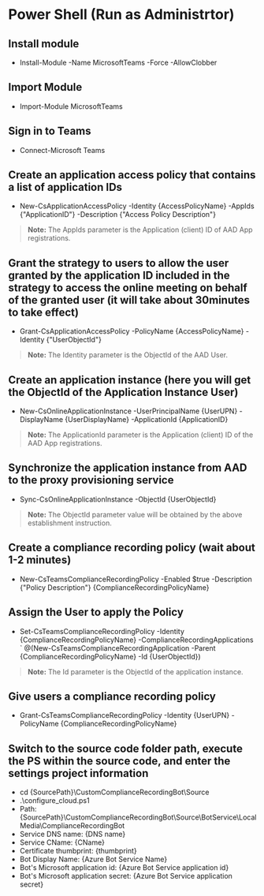 # Power Shell (Run as Administrtor)

## Install module
* Install-Module -Name MicrosoftTeams -Force -AllowClobber

## Import Module
* Import-Module MicrosoftTeams

## Sign in to Teams 
* Connect-Microsoft Teams

## Create an application access policy that contains a list of application IDs
* New-CsApplicationAccessPolicy -Identity {AccessPolicyName} -AppIds {"ApplicationID"} -Description {"Access Policy Description"}
>**Note:** The AppIds parameter is the Application (client) ID of AAD App registrations.

## Grant the strategy to users to allow the user granted by the application ID included in the strategy to access the online meeting on behalf of the granted user (it will take about 30minutes to take effect)
* Grant-CsApplicationAccessPolicy -PolicyName {AccessPolicyName} -Identity {"UserObjectId"}
>**Note:** The Identity parameter is the ObjectId of the AAD User.

## Create an application instance (here you will get the ObjectId of the Application Instance User)
* New-CsOnlineApplicationInstance -UserPrincipalName {UserUPN} -DisplayName {UserDisplayName} -ApplicationId {ApplicationID}
>**Note:** The ApplicationId parameter is the Application (client) ID of the AAD App registrations. 

## Synchronize the application instance from AAD to the proxy provisioning service
* Sync-CsOnlineApplicationInstance -ObjectId {UserObjectId}
>**Note:** The ObjectId parameter value will be obtained by the above establishment instruction.

## Create a compliance recording policy (wait about 1-2 minutes)
* New-CsTeamsComplianceRecordingPolicy -Enabled $true -Description {"Policy Description"} {ComplianceRecordingPolicyName}	

## Assign the User to apply the Policy
* Set-CsTeamsComplianceRecordingPolicy -Identity {ComplianceRecordingPolicyName}  -ComplianceRecordingApplications ` @(New-CsTeamsComplianceRecordingApplication -Parent {ComplianceRecordingPolicyName} -Id {UserObjectId})
>**Note:** The Id parameter is the ObjectId of the application instance.

## Give users a compliance recording policy
* Grant-CsTeamsComplianceRecordingPolicy -Identity {UserUPN} -PolicyName {ComplianceRecordingPolicyName}

## Switch to the source code folder path, execute the PS within the source code, and enter the settings project information
* cd {SourcePath}\CustomComplianceRecordingBot\Source
* .\configure_cloud.ps1
* Path: {SourcePath}\CustomComplianceRecordingBot\Source\BotService\LocalMedia\ComplianceRecordingBot
* Service DNS name: {DNS name}
* Service CName: {CName}
* Certificate thumbprint: {thumbprint}
* Bot Display Name: {Azure Bot Service Name}
* Bot's Microsoft application id: {Azure Bot Service application id}
* Bot's Microsoft application secret: {Azure Bot Service application secret}
